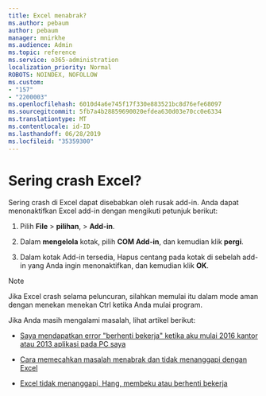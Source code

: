 ```yaml
---
title: Excel menabrak?
ms.author: pebaum
author: pebaum
manager: mnirkhe
ms.audience: Admin
ms.topic: reference
ms.service: o365-administration
localization_priority: Normal
ROBOTS: NOINDEX, NOFOLLOW
ms.custom:
- "157"
- "2200003"
ms.openlocfilehash: 6010d4a6e745f17f330e883521bc8d76efe68097
ms.sourcegitcommit: 5fb7a4b28859690020efdea630d03e70cc0e6334
ms.translationtype: MT
ms.contentlocale: id-ID
ms.lasthandoff: 06/28/2019
ms.locfileid: "35359300"
---
```

# <a name="frequent-excel-crashes"></a>Sering crash Excel?

Sering crash di Excel dapat disebabkan oleh rusak add-in. Anda dapat menonaktifkan Excel add-in dengan mengikuti petunjuk berikut:
  
1. Pilih **File** \> **pilihan**, \> **Add-in**.

2. Dalam **mengelola** kotak, pilih **COM Add-in**, dan kemudian klik **pergi**.

3. Dalam kotak Add-in tersedia, Hapus centang pada kotak di sebelah add-in yang Anda ingin menonaktifkan, dan kemudian klik **OK**.

> [!NOTE]
> Jika Excel crash selama peluncuran, silahkan memulai itu dalam mode aman dengan menekan menekan Ctrl ketika Anda mulai program.
  
Jika Anda masih mengalami masalah, lihat artikel berikut:
  
- [Saya mendapatkan error "berhenti bekerja" ketika aku mulai 2016 kantor atau 2013 aplikasi pada PC saya](https://support.office.com/article/52bd7985-4e99-4a35-84c8-2d9b8301a2fa.aspx)

- [Cara memecahkan masalah menabrak dan tidak menanggapi dengan Excel](https://support.microsoft.com/help/2758592/how-to-troubleshoot-crashing-and-not-responding-issues-with-excel)

- [Excel tidak menanggapi, Hang, membeku atau berhenti bekerja](https://support.office.com/article/37e7d3c9-9e84-40bf-a805-4ca6853a1ff4.aspx)

